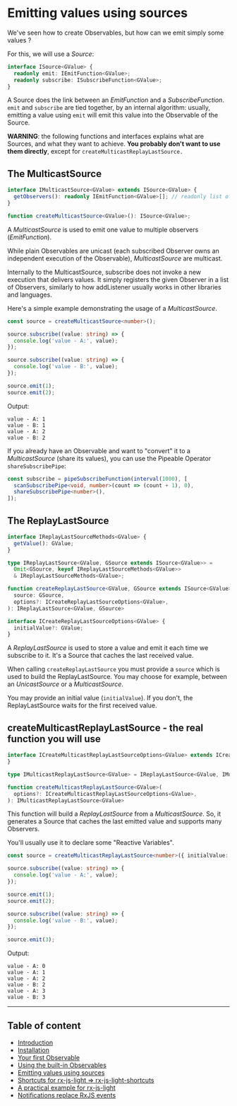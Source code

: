 # Emitting values using sources

We've seen how to create Observables, but how can we emit simply some values ?

For this, we will use a *Source*:

```ts
interface ISource<GValue> {
  readonly emit: IEmitFunction<GValue>;
  readonly subscribe: ISubscribeFunction<GValue>;
}
```

A Source does the link between an *EmitFunction* and a *SubscribeFunction*.
`emit` and `subscribe` are tied together, by an internal algorithm: usually, emitting a value using `emit` will emit this value into
the Observable of the Source.

**WARNING**: the following functions and interfaces explains what are Sources, and what they want to achieve.
**You probably don't want to use them directly**, except for `createMulticastReplayLastSource.`


## The MulticastSource

```ts
interface IMulticastSource<GValue> extends ISource<GValue> {
  getObservers(): readonly IEmitFunction<GValue>[]; // readonly list of observers for this source
}
```

```ts
function createMulticastSource<GValue>(): ISource<GValue>;
```

A *MulticastSource* is used to emit one value to multiple observers (*EmitFunction*).

While plain Observables are unicast (each subscribed Observer owns an independent execution of the Observable),
*MulticastSource* are multicast.

Internally to the MulticastSource, subscribe does not invoke a new execution that delivers values.
It simply registers the given Observer in a list of Observers, similarly to how addListener usually works in other libraries and languages.

Here's a simple example demonstrating the usage of a *MulticastSource*.

```ts
const source = createMulticastSource<number>();

source.subscribe((value: string) => {
  console.log('value - A:', value);
});

source.subscribe((value: string) => {
  console.log('value - B:', value);
});

source.emit(1);
source.emit(2);
```

Output:

```text
value - A: 1
value - B: 1
value - A: 2
value - B: 2
```

If you already have an Observable and want to "convert" it to a *MulticastSource* (share its values), you can use the
Pipeable Operator `shareSubscribePipe`:


```ts
const subscribe = pipeSubscribeFunction(interval(1000), [
  scanSubscribePipe<void, number>(count => (count + 1), 0),
  shareSubscribePipe<number>(),
]);
```


## The ReplayLastSource

```ts
interface IReplayLastSourceMethods<GValue> {
  getValue(): GValue;
}

type IReplayLastSource<GValue, GSource extends ISource<GValue>> =
  Omit<GSource, keyof IReplayLastSourceMethods<GValue>>
  & IReplayLastSourceMethods<GValue>;
```

```ts
function createReplayLastSource<GValue, GSource extends ISource<GValue>>(
  source: GSource,
  options?: ICreateReplayLastSourceOptions<GValue>,
): IReplayLastSource<GValue, GSource>
```

```ts
interface ICreateReplayLastSourceOptions<GValue> {
  initialValue?: GValue;
}
```

A *ReplayLastSource* is used to store a value and emit it each time we subscribe to it.
It's a Source that caches the last received value.

When calling `createReplayLastSource` you must provide a `source` which is used to build the ReplayLastSource. You may
choose for example, between an *UnicastSource* or a *MulticastSource*.

You may provide an initial value (`initialValue`). If you don't, the ReplayLastSource waits for the first received value.


## createMulticastReplayLastSource - the real function you will use

```ts
interface ICreateMulticastReplayLastSourceOptions<GValue> extends ICreateReplayLastSourceOptions<GValue> {
}

type IMulticastReplayLastSource<GValue> = IReplayLastSource<GValue, IMulticastSource<GValue>>;

function createMulticastReplayLastSource<GValue>(
  options?: ICreateMulticastReplayLastSourceOptions<GValue>,
): IMulticastReplayLastSource<GValue>
```

This function will build a *ReplayLastSource* from a *MulticastSource*.
So, it generates a Source that caches the last emitted value and supports many Observers.

You'll usually use it to declare some "Reactive Variables".


```ts
const source = createMulticastReplayLastSource<number>({ initialValue: 0 });

source.subscribe((value: string) => {
  console.log('value - A:', value);
});

source.emit(1);
source.emit(2);

source.subscribe((value: string) => {
  console.log('value - B:', value);
});

source.emit(3);
```

Output:

```text
value - A: 0
value - A: 1
value - A: 2
value - B: 2
value - A: 3
value - B: 3
```

---

## Table of content

- [Introduction](./01-introduction.md)
- [Installation](./02-installation.md)
- [Your first Observable](./03-your-first-observable.md)
- [Using the built-in Observables](./04-using-the-built-in-observables.md)
- [Emitting values using sources](./05-sources.md)
- [Shortcuts for rx-js-light => rx-js-light-shortcuts](./06-rx-js-light-shortcuts.md)
- [A practical example for rx-js-light](./07-practical-example/07-practical-example.md)
- [Notifications replace RxJS events](./08-notifications.md)

